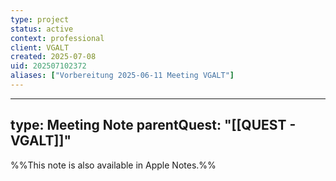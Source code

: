 ```yaml
---
type: project
status: active
context: professional
client: VGALT
created: 2025-07-08
uid: 202507102372
aliases: ["Vorbereitung 2025-06-11 Meeting VGALT"]
---
```




---
type: Meeting Note
parentQuest: "[[QUEST - VGALT]]"
---

%%This note is also available in Apple Notes.%%
